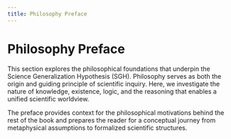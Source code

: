 ```yaml
---
title: Philosophy Preface
---
```


# Philosophy Preface

This section explores the philosophical foundations that underpin the Science Generalization Hypothesis (SGH). Philosophy serves as both the origin and guiding principle of scientific inquiry. Here, we investigate the nature of knowledge, existence, logic, and the reasoning that enables a unified scientific worldview.

The preface provides context for the philosophical motivations behind the rest of the book and prepares the reader for a conceptual journey from metaphysical assumptions to formalized scientific structures.
